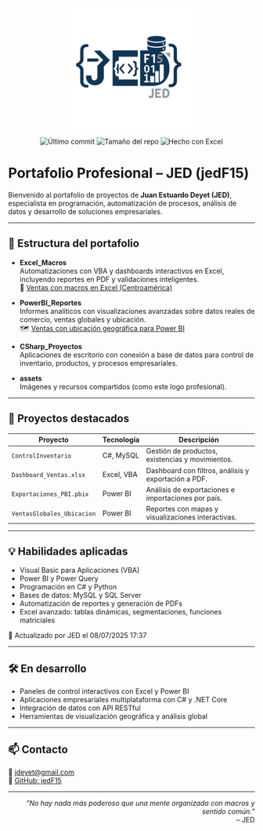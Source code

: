 
<p align="center">
  <img src="assets/LogoJED.png" alt="Logo JED" width="250"/>
</p>

<p align="center">
  <img src="https://img.shields.io/github/last-commit/JedF15/Portafolio_JEDF15" alt="Último commit">
  <img src="https://img.shields.io/github/repo-size/JedF15/Portafolio_JEDF15" alt="Tamaño del repo">
  <img src="https://img.shields.io/badge/Made_with-Excel-green?logo=microsoft-excel&logoColor=white" alt="Hecho con Excel">
</p>

# Portafolio Profesional – JED (jedF15)

Bienvenido al portafolio de proyectos de **Juan Estuardo Deyet (JED)**, especialista en programación, automatización de procesos, análisis de datos y desarrollo de soluciones empresariales.

---

## 📁 Estructura del portafolio

- **Excel_Macros**  
  Automatizaciones con VBA y dashboards interactivos en Excel, incluyendo reportes en PDF y validaciones inteligentes.  
  📘 [Ventas con macros en Excel (Centroamérica)](Excel_Macros/Ventas_Centroamerica_Portafolio_.xlsm)

- **PowerBI_Reportes**  
  Informes analíticos con visualizaciones avanzadas sobre datos reales de comercio, ventas globales y ubicación.  
  🗺️ [Ventas con ubicación geográfica para Power BI](PowerBI_Reportes/Ventas_Centroamerica_Ubicacion.xlsx)

- **CSharp_Proyectos**  
  Aplicaciones de escritorio con conexión a base de datos para control de inventario, productos, y procesos empresariales.

- **assets**  
  Imágenes y recursos compartidos (como este logo profesional).

---

## 🚀 Proyectos destacados

| Proyecto                      | Tecnología       | Descripción                                                  |
|------------------------------|------------------|--------------------------------------------------------------|
| `ControlInventario`          | C#, MySQL        | Gestión de productos, existencias y movimientos.             |
| `Dashboard_Ventas.xlsx`      | Excel, VBA       | Dashboard con filtros, análisis y exportación a PDF.         |
| `Exportaciones_PBI.pbix`     | Power BI         | Análisis de exportaciones e importaciones por país.          |
| `VentasGlobales_Ubicacion`   | Power BI         | Reportes con mapas y visualizaciones interactivas.           |

---

## 💡 Habilidades aplicadas

- Visual Basic para Aplicaciones (VBA)
- Power BI y Power Query
- Programación en C# y Python
- Bases de datos: MySQL y SQL Server
- Automatización de reportes y generación de PDFs
- Excel avanzado: tablas dinámicas, segmentaciones, funciones matriciales

📅 Actualizado por JED el 08/07/2025 17:37

---

## 🛠️ En desarrollo

- Paneles de control interactivos con Excel y Power BI
- Aplicaciones empresariales multiplataforma con C# y .NET Core
- Integración de datos con API RESTful
- Herramientas de visualización geográfica y análisis global

---

## 📫 Contacto

📧 jdeyet@gmail.com  
🔗 [GitHub: jedF15](https://github.com/jedF15)

---

<p align="right">
  <i>“No hay nada más poderoso que una mente organizada con macros y sentido común.”</i><br>
  – JED
</p>
